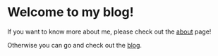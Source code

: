 # Welcome to my blog!

If you want to know more about me, please check out the [about](about) page!

Otherwise you can go and check out the [blog](blog).
